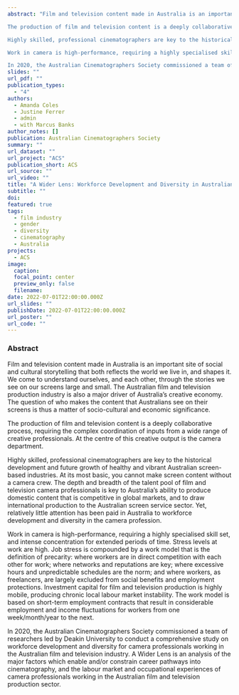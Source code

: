 ```yaml
---
abstract: "Film and television content made in Australia is an important site of social and cultural storytelling that both reflects the world we live in, and shapes it. We come to understand ourselves, and each other, through the stories we see on our screens large and small. The Australian film and television production industry is also a major driver of Australia’s creative economy. The question of who makes the content that Australians see on their screens is thus a matter of socio-cultural and economic significance.

The production of film and television content is a deeply collaborative process, requiring the complex coordination of inputs from a wide range of creative professionals. At the centre of this creative output is the camera department.

Highly skilled, professional cinematographers are key to the historical development and future growth of healthy and vibrant Australian screen-based industries. At its most basic, you cannot make screen content without a camera crew. The depth and breadth of the talent pool of film and television camera professionals is key to Australia’s ability to produce domestic content that is competitive in global markets, and to draw international production to the Australian screen service sector. Yet, relatively little attention has been paid in Australia to workforce development and diversity in the camera profession.

Work in camera is high-performance, requiring a highly specialised skill set, and intense concentration for extended periods of time. Stress levels at work are high. Job stress is compounded by a work model that is the definition of precarity: where workers are in direct competition with each other for work; where networks and reputations are key; where excessive hours and unpredictable schedules are the norm; and where workers, as freelancers, are largely excluded from social benefits and employment protections. Investment capital for film and television production is highly mobile, producing chronic local labour market instability. The work model is based on short-term employment contracts that result in considerable employment and income fluctuations for workers from one week/month/year to the next.

In 2020, the Australian Cinematographers Society commissioned a team of researchers led by Deakin University to conduct a comprehensive study on workforce development and diversity for camera professionals working in the Australian film and television industry. A Wider Lens is an analysis of the major factors which enable and/or constrain career pathways into cinematography, and the labour market and occupational experiences of camera professionals working in the Australian film and television production sector."
slides: ""
url_pdf: ""
publication_types:
  - "4"
authors:
  - Amanda Coles
  - Justine Ferrer
  - admin
  - with Marcus Banks
author_notes: []
publication: Australian Cinematographers Society
summary: ""
url_dataset: ""
url_project: "ACS"
publication_short: ACS
url_source: ""
url_video: ""
title: "A Wider Lens: Workforce Development and Diversity in Australian Cinematography"
subtitle: ""
doi:
featured: true
tags:
  - film industry
  - gender
  - diversity
  - cinematography
  - Australia
projects:
  - ACS
image:
  caption:
  focal_point: center
  preview_only: false
  filename:
date: 2022-07-01T22:00:00.000Z
url_slides: ""
publishDate: 2022-07-01T22:00:00.000Z
url_poster: ""
url_code: ""
---
```


### Abstract

Film and television content made in Australia is an important site of social and cultural storytelling that both reflects the world we live in, and shapes it. We come to understand ourselves, and each other, through the stories we see on our screens large and small. The Australian film and television production industry is also a major driver of Australia’s creative economy. The question of who makes the content that Australians see on their screens is thus a matter of socio-cultural and economic significance.

The production of film and television content is a deeply collaborative process, requiring the complex coordination of inputs from a wide range of creative professionals. At the centre of this creative output is the camera department.

Highly skilled, professional cinematographers are key to the historical development and future growth of healthy and vibrant Australian screen-based industries. At its most basic, you cannot make screen content without a camera crew. The depth and breadth of the talent pool of film and television camera professionals is key to Australia’s ability to produce domestic content that is competitive in global markets, and to draw international production to the Australian screen service sector. Yet, relatively little attention has been paid in Australia to workforce development and diversity in the camera profession.

Work in camera is high-performance, requiring a highly specialised skill set, and intense concentration for extended periods of time. Stress levels at work are high. Job stress is compounded by a work model that is the definition of precarity: where workers are in direct competition with each other for work; where networks and reputations are key; where excessive hours and unpredictable schedules are the norm; and where workers, as freelancers, are largely excluded from social benefits and employment protections. Investment capital for film and television production is highly mobile, producing chronic local labour market instability. The work model is based on short-term employment contracts that result in considerable employment and income fluctuations for workers from one week/month/year to the next.

In 2020, the Australian Cinematographers Society commissioned a team of researchers led by Deakin University to conduct a comprehensive study on workforce development and diversity for camera professionals working in the Australian film and television industry. A Wider Lens is an analysis of the major factors which enable and/or constrain career pathways into cinematography, and the labour market and occupational experiences of camera professionals working in the Australian film and television production sector.